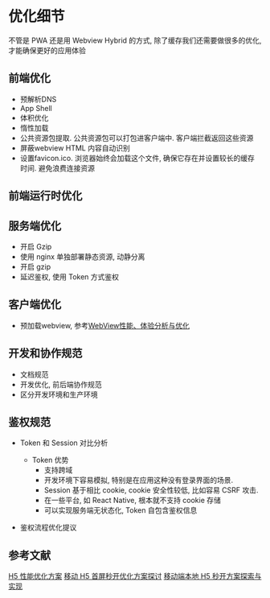 # 优化细节

不管是 PWA 还是用 Webview Hybrid 的方式, 除了缓存我们还需要做很多的优化, 才能确保更好的应用体验

## 前端优化

* 预解析DNS
* App Shell
* 体积优化
* 惰性加载
* 公共资源包提取. 公共资源包可以打包进客户端中. 客户端拦截返回这些资源
* 屏蔽webview HTML 内容自动识别
* 设置favicon.ico. 浏览器始终会加载这个文件, 确保它存在并设置较长的缓存时间. 避免浪费连接资源

## 前端运行时优化

## 服务端优化

* 开启 Gzip
* 使用 nginx 单独部署静态资源, 动静分离
* 开启 gzip
* 延迟鉴权, 使用 Token 方式鉴权


## 客户端优化

* 预加载webview, 参考[WebView性能、体验分析与优化](https://tech.meituan.com/WebViewPerf.html)

## 开发和协作规范

* 文档规范
* 开发优化, 前后端协作规范
* 区分开发环境和生产环境

## 鉴权规范

* Token 和 Session 对比分析

  * Token 优势
    * 支持跨域
    * 开发环境下容易模拟, 特别是在应用这种没有登录界面的场景.
    * Session 基于相比 cookie, cookie 安全性较低, 比如容易 CSRF 攻击.
    * 在一些平台, 如 React Native, 根本就不支持 cookie 存储
    * 可以实现服务端无状态化, Token 自包含鉴权信息

* 鉴权流程优化提议

## 参考文献

[H5 性能优化方案](https://mp.weixin.qq.com/s/pEKpjAhwDMIKQ4fzxix2eQ)
[移动 H5 首屏秒开优化方案探讨](https://blog.cnbang.net/tech/3477/)
[移动端本地 H5 秒开方案探索与实现](https://mp.weixin.qq.com/s/0OR4HJQSDq7nEFUAaX1x5A)
